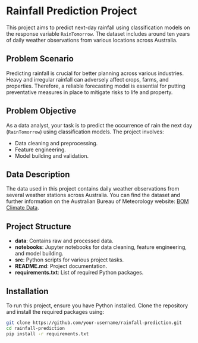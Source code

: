 # Rainfall Prediction Project

This project aims to predict next-day rainfall using classification models on the response variable `RainTomorrow`. The dataset includes around ten years of daily weather observations from various locations across Australia.

## Problem Scenario

Predicting rainfall is crucial for better planning across various industries. Heavy and irregular rainfall can adversely affect crops, farms, and properties. Therefore, a reliable forecasting model is essential for putting preventative measures in place to mitigate risks to life and property.

## Problem Objective

As a data analyst, your task is to predict the occurrence of rain the next day (`RainTomorrow`) using classification models. The project involves:
- Data cleaning and preprocessing.
- Feature engineering.
- Model building and validation.

## Data Description

The data used in this project contains daily weather observations from several weather stations across Australia. You can find the dataset and further information on the Australian Bureau of Meteorology website: [BOM Climate Data](http://www.bom.gov.au/climate/data).

## Project Structure

- **data**: Contains raw and processed data.
- **notebooks**: Jupyter notebooks for data cleaning, feature engineering, and model building.
- **src**: Python scripts for various project tasks.
- **README.md**: Project documentation.
- **requirements.txt**: List of required Python packages.

## Installation

To run this project, ensure you have Python installed. Clone the repository and install the required packages using:

```bash
git clone https://github.com/your-username/rainfall-prediction.git
cd rainfall-prediction
pip install -r requirements.txt
